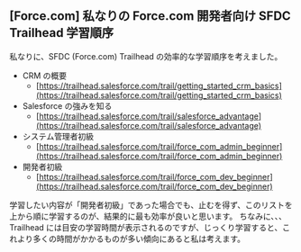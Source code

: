 ## [Force.com] 私なりの Force.com 開発者向け SFDC Trailhead 学習順序

私なりに、SFDC (Force.com) Trailhead の効率的な学習順序を考えました。


* CRM の概要
  * [https://trailhead.salesforce.com/trail/getting_started_crm_basics](https://trailhead.salesforce.com/trail/getting_started_crm_basics)
* Salesforce の強みを知る
  * [https://trailhead.salesforce.com/trail/salesforce_advantage](https://trailhead.salesforce.com/trail/salesforce_advantage)
* システム管理者初級
  * [https://trailhead.salesforce.com/trail/force_com_admin_beginner](https://trailhead.salesforce.com/trail/force_com_admin_beginner)
* 開発者初級
  * [https://trailhead.salesforce.com/trail/force_com_dev_beginner](https://trailhead.salesforce.com/trail/force_com_dev_beginner)

学習したい内容が「開発者初級」であった場合でも、止むを得ず、このリストを上から順に学習するのが、結果的に最も効率が良いと思います。
ちなみに、、、Trailhead には目安の学習時間が表示されるのですが、じっくり学習すると、これより多くの時間がかかるものが多い傾向にあると私は考えます。

